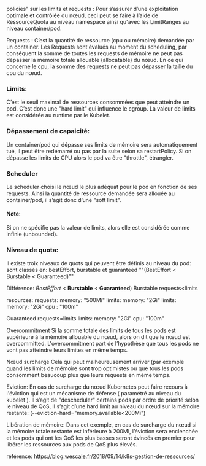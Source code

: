 

policies" sur les limits et requests :
Pour s’assurer d’une exploitation optimale et contrôlée du nœud, ceci peut se faire à l’aide de RessourceQuota au niveau namespace 
ainsi qu'avec les LimitRanges au niveau container/pod.


Requests :
C’est la quantité de ressource (cpu ou mémoire) demandée par un container.
Les Requests sont évalués au moment du scheduling, par conséquent la somme de toutes les requests de mémoire ne peut 
pas dépasser la mémoire totale allouable (allocatable) du nœud.
En ce qui concerne le cpu, la somme des requests ne peut pas dépasser la taille du cpu du nœud.

### Limits:
C’est le seuil maximal de ressources consommées que peut atteindre un pod.
C’est donc une "hard limit" qui influence le cgroup.
La valeur de limits est considérée au runtime par le Kubelet. 

### Dépassement de capaicité:
Un container/pod qui dépasse ses limits de mémoire sera automatiquement tué, il peut être redémarré ou pas par la suite selon 
sa restartPolicy. Si on dépasse les limits de CPU alors le pod va être "throttle", étrangler.

### Scheduler
Le scheduler choisi le nœud le plus adéquat pour le pod en fonction de ses requests.
Ainsi la quantité de ressource demandée sera allouée au container/pod, il s’agit donc d’une "soft limit".

#### Note:
 Si on ne spécifie pas la valeur de limits, alors elle est considérée comme infinie (unbounded).

### Niveau de quota:
 Il existe troix niveaux de quots qui peuvent être définis au niveau du pod:
 sont classés en: bestEffort, burstable et guaranteed ""(BestEffort < Burstable < Guaranteed)""

 Différence:
 _BestEffort_ < __Burstable__ < __Guaranteed__)
 Burstable requests<limits

 resources:
          requests:
            memory: "500Mi"
          limits:
            memory: "2Gi"
          limits:
            memory: "2Gi"
            cpu : "100m"

 Guaranteed requests=limits
limits:
            memory: "2Gi"
            cpu: "100m"


Overcommitment
Si la somme totale des limits de tous les pods est supérieure à la mémoire allouable du nœud, alors on dit que le nœud est overcommitted.
L'overcommitment part de l’hypothèse que tous les pods ne vont pas atteindre leurs limites en même temps.


Nœud surchargé
Cela qui peut malheureusement arriver (par exemple quand les limits de mémoire sont trop optimistes ou que tous 
les pods consomment beaucoup plus que leurs requests en même temps.

Eviction:
En cas de surcharge du nœud Kubernetes peut faire recours à l'éviction qui est un mécanisme de défense ( paramétré au niveau du kubelet ). 
Il s’agit de "descheduler" certains pods par ordre de priorité selon le niveau de QoS, 
Il s’agit d’une hard limit au niveau du nœud sur la mémoire restante:
(--eviction-hard="memory.available<200Mi")


Libération de mémoire:
Dans cet exemple, en cas de surcharge du nœud si la mémoire totale restante est inférieure à 200Mi,
l’éviction sera enclenchée et les pods qui ont les QoS les plus basses seront évincés en premier pour libérer les ressources aux pods de QoS plus élevés.








 référence: https://blog.wescale.fr/2018/09/14/k8s-gestion-de-ressources/